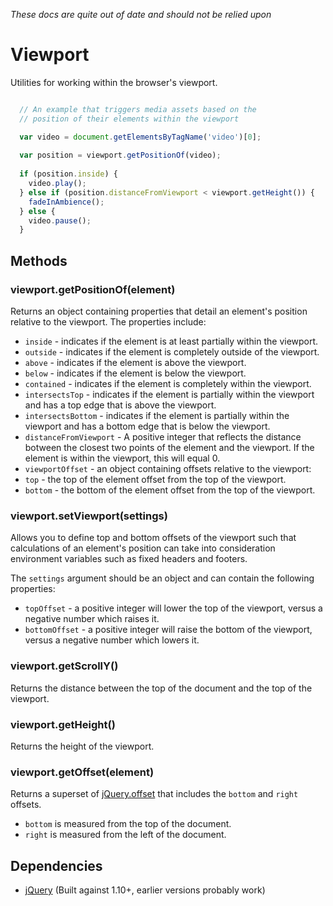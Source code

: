 _These docs are quite out of date and should not be relied upon_

Viewport
============================================


Utilities for working within the browser's viewport.

```javascript

  // An example that triggers media assets based on the 
  // position of their elements within the viewport

  var video = document.getElementsByTagName('video')[0];
  
  var position = viewport.getPositionOf(video);
  
  if (position.inside) {
    video.play();
  } else if (position.distanceFromViewport < viewport.getHeight()) {
    fadeInAmbience();
  } else {
    video.pause();
  }

```


Methods
--------------------------------------------


### viewport.getPositionOf(element)

Returns an object containing properties that detail an element's position relative to the viewport. The properties include:

- `inside` - indicates if the element is at least partially within the viewport.
- `outside` - indicates if the element is completely outside of the viewport.
- `above` - indicates if the element is above the viewport.
- `below` - indicates if the element is below the viewport.
- `contained` - indicates if the element is completely within the viewport.
- `intersectsTop` - indicates if the element is partially within the viewport and has a top edge that is above the viewport.
- `intersectsBottom` - indicates if the element is partially within the viewport and has a bottom edge that is below the viewport.
- `distanceFromViewport` - A positive integer that reflects the distance botween the closest two points of the element and the viewport. If the element is within the viewport, this will equal 0.
- `viewportOffset` - an object containing offsets relative to the viewport:
 - `top` - the top of the element offset from the top of the viewport.
 - `bottom` - the bottom of the element offset from the top of the viewport.


### viewport.setViewport(settings)

Allows you to define top and bottom offsets of the viewport such that calculations of an element's position can take
into consideration environment variables such as fixed headers and footers.

The `settings` argument should be an object and can contain the following properties:

- `topOffset` - a positive integer will lower the top of the viewport, versus a negative number which raises it.
- `bottomOffset` - a positive integer will raise the bottom of the viewport, versus a negative number which lowers it.


### viewport.getScrollY()

Returns the distance between the top of the document and the top of the viewport.


### viewport.getHeight()

Returns the height of the viewport.


### viewport.getOffset(element)

Returns a superset of [jQuery.offset](http://api.jquery.com/offset/) that includes the `bottom` and `right` offsets.
- `bottom` is measured from the top of the document.
- `right` is measured from the left of the document.


Dependencies
--------------------------------------------


- [jQuery](https://github.com/jquery/jquery) (Built against 1.10+, earlier versions probably work)
